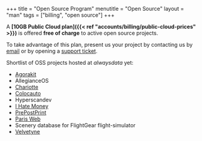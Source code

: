 +++
title = "Open Source Program"
menutitle = "Open Source"
layout = "man"
tags = ["billing", "open source"]
+++

A **[10GB Public Cloud plan]({{< ref "accounts/billing/public-cloud-prices" >}})** is offered **free of charge** to active open source projects.

To take advantage of this plan, present us your project by contacting us by [email](mailto:community@alwaysdata.com) or by opening a [support ticket](https://admin.alwaysdata.com/support/add/).

Shortlist of OSS projects hosted at *alwaysdata* yet:

- [Agorakit](https://agorakit.org/)
- AllegianceOS
- [Chariotte](https://chariotte.fr/)
- [Colocauto](https://www.colocauto.org)
- Hyperscandev
- [I Hate Money](https://ihatemoney.org/)
- [PrePostPrint](https://www.prepostprint.org/)
- [Paris Web](https://www.paris-web.fr/)
- Scenery database for FlightGear flight-simulator
- [Velvetyne](https://velvetyne.fr/)
